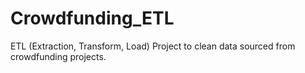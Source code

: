 # Crowdfunding_ETL
ETL (Extraction, Transform, Load) Project to clean data sourced from crowdfunding projects. 
